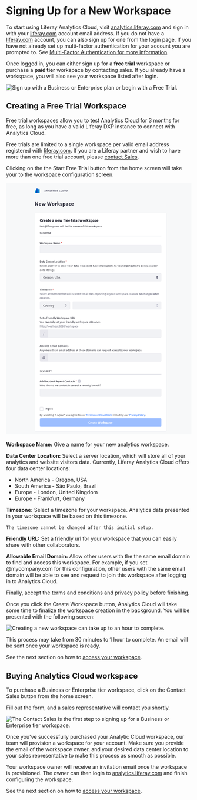 # Signing Up for a New Workspace

To start using Liferay Analytics Cloud, visit [analytics.liferay.com](https://analytics.liferay.com) and sign in with your [liferay.com](https://www.liferay.com) account email address. If you do not have a [liferay.com](https://www.liferay.com) account, you can also sign up for one from the login page. If you have not already set up multi-factor authentication for your account you are prompted to. See [Multi-Factor Authentication for more information](./multi-factor-authentication.md).

Once logged in, you can either sign up for a **free trial** workspace or purchase a **paid tier** workspace by contacting sales. If you already have a workspace, you will also see your workspace listed after login.

![Sign up with a Business or Enterprise plan or begin with a Free Trial.](signing-up-for-a-new-workspace/images/01.png)

## Creating a Free Trial Workspace

Free trial workspaces allow you to test Analytics Cloud for 3 months for free, as long as you have a valid Liferay DXP instance to connect with Analytics Cloud.

Free trials are limited to a single workspace per valid email address registered with [liferay.com](https://www.liferay.com). If you are a Liferay partner and wish to have more than one free trial account, please [contact Sales](mailto:sales@liferay.com).

Clicking on the the Start Free Trial button from the home screen will take your to the workspace configuration screen.

![The workspace configuration screen gets you started.](signing-up-for-a-new-workspace/images/02.png)

**Workspace Name:** Give a name for your new analytics workspace.

**Data Center Location:** Select a server location, which will store all of your analytics and website visitors data. Currently, Liferay Analytics Cloud offers four data center locations:

* North America - Oregon, USA
* South America - São Paulo, Brazil
* Europe - London, United Kingdom
* Europe - Frankfurt, Germany

**Timezone:** Select a timezone for your workspace. Analytics data presented in your workspace will be based on this timezone. 

```Warning::
The timezone cannot be changed after this initial setup.
```

**Friendly URL:** Set a friendly url for your workspace that you can easily share with other collaborators.

**Allowable Email Domain:** Allow other users with the the same email domain to find and access this workspace. For example, if you set @mycompany.com for this configuration, other users with the same email domain will be able to see and request to join this workspace after logging in to Analytics Cloud.

Finally, accept the terms and conditions and privacy policy before finishing.

Once you click the Create Workspace button, Analytics Cloud will take some time to finalize the workspace creation in the background. You will be presented with the following screen:

![Creating a new workspace can take up to an hour to complete.](signing-up-for-a-new-workspace/images/03.png)

This process may take from 30 minutes to 1 hour to complete. An email will be sent once your workspace is ready.

See the next section on how to [access your workspace](./accessing-your-workspace.md).

## Buying Analytics Cloud workspace

To purchase a Business or Enterprise tier workspace, click on the Contact Sales button from the home screen.

Fill out the form, and a sales representative will contact you shortly.

![The Contact Sales is the first step to signing up for a Business or Enterprise tier workspace.](signing-up-for-a-new-workspace/images/04.png)

Once you've successfully purchased your Analytic Cloud workspace, our team will provision a workspace for your account. Make sure you provide the email of the workspace owner, and your desired data center location to your sales representative to make this process as smooth as possible.

Your workspace owner will receive an invitation email once the workspace is provisioned. The owner can then login to [analytics.liferay.com](https://analytics.liferay.com) and finish configuring the workspace.

See the next section on how to [access your workspace](./accessing-your-workspace.md).
